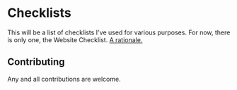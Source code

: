 # Checklists

This will be a list of checklists I've used for various purposes. For now, there is only one, the Website Checklist. [A rationale.](http://nali.org/website-checklist/)
## Contributing

Any and all contributions are welcome. 

